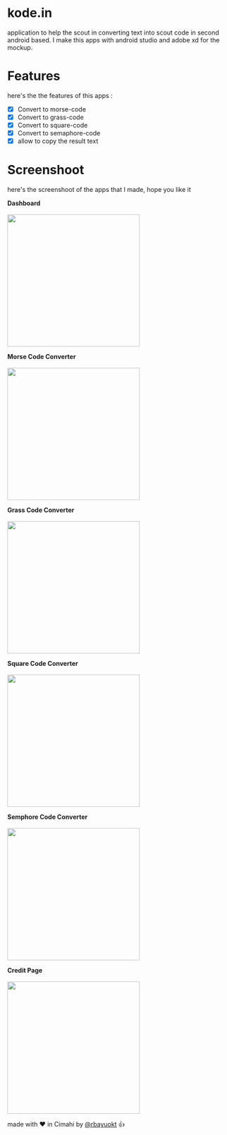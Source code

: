 # kode.in
 application to help the scout in converting text into scout code in second<br>
 android based. I make this apps with android studio and adobe xd for the mockup.
 
# Features
here's the the features of this apps :
- [x] Convert to morse-code
- [x] Convert to grass-code
- [x] Convert to square-code
- [x] Convert to semaphore-code
- [x] allow to copy the result text

# Screenshoot
here's the screenshoot of the apps that I made, hope you like it

**Dashboard**<br><br>
<img src="screenshoot/mockup/home.png" width="300px" /><br>

**Morse Code Converter**<br><br>
<img src="screenshoot/mockup/menu1.png" width="300px" /><br>

**Grass Code Converter**<br><br>
<img src="screenshoot/mockup/menu2.png" width="300px" /><br>

**Square Code Converter**<br><br>
<img src="screenshoot/mockup/menu3.png" width="300px" /><br>

**Semphore Code Converter**<br><br>
<img src="screenshoot/mockup/menu4.png" width="300px" /><br>

**Credit Page**<br><br>
<img src="screenshoot/mockup/about.png" width="300px" /><br>

made with :heart: in Cimahi by [@rbayuokt](https://www.instagram.com/rbayuokt/) :thumbsup:
